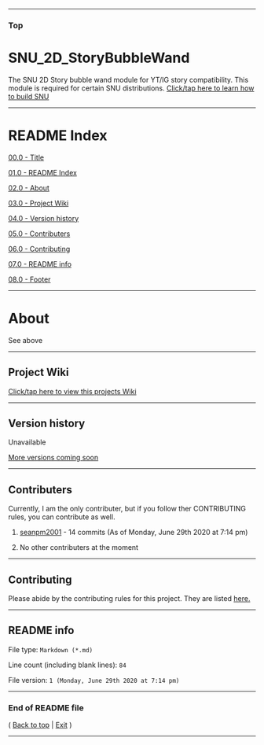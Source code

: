 
***

### Top

# SNU_2D_StoryBubbleWand
The SNU 2D Story bubble wand module for YT/IG story compatibility. This module is required for certain SNU distributions. [Click/tap here to learn how to build SNU](https://gist.github.com/seanpm2001/745564a46186888e829fdeb9cda584de)

***

# README Index

[00.0 - Title](#SNU_2D_StoryBubbleWand)

[01.0 - README Index](#README-Index)

[02.0 - About](#About)

[03.0 - Project Wiki](#Project-Wiki)

[04.0 - Version history](#Version-history)

[05.0 - Contributers](#Contributers)

[06.0 - Contributing](#Contributing)

[07.0 - README info](#README-info)

[08.0 - Footer](#End-of-README-file)

***

# About

See above

***

## Project Wiki

[Click/tap here to view this projects Wiki](https://github.com/seanpm2001/SNU_2D_StoryBubbleWand/Wiki/)

***

## Version history

Unavailable

[More versions coming soon](https://www.example.com/)

***

## Contributers

Currently, I am the only contributer, but if you follow ther CONTRIBUTING rules, you can contribute as well.

1. [seanpm2001](https://github.com/seanpm2001/) - 14 commits (As of Monday, June 29th 2020 at 7:14 pm)

2. No other contributers at the moment

***

## Contributing

Please abide by the contributing rules for this project. They are listed [here.](https://github.com/seanpm2001/SNU_2D_StoryBubbleWand/blob/master/CONTRIBUTING.md)

***

## README info

File type: `Markdown (*.md)`

Line count (including blank lines): `84`

File version: `1 (Monday, June 29th 2020 at 7:14 pm)`

***

### End of README file

( [Back to top](#Top) | [Exit](https://github.com) )

***
